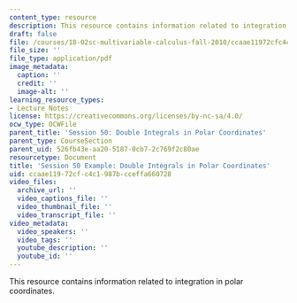```yaml
---
content_type: resource
description: This resource contains information related to integration in polar coordinates.
draft: false
file: /courses/18-02sc-multivariable-calculus-fall-2010/ccaae11972cfc4c1987bcceffa660728_MIT18_02SC_notes_24.pdf
file_size: ''
file_type: application/pdf
image_metadata:
  caption: ''
  credit: ''
  image-alt: ''
learning_resource_types:
- Lecture Notes
license: https://creativecommons.org/licenses/by-nc-sa/4.0/
ocw_type: OCWFile
parent_title: 'Session 50: Double Integrals in Polar Coordinates'
parent_type: CourseSection
parent_uid: 526fb43e-aa20-5187-0cb7-2c769f2c80ae
resourcetype: Document
title: 'Session 50 Example: Double Integrals in Polar Coordinates'
uid: ccaae119-72cf-c4c1-987b-cceffa660728
video_files:
  archive_url: ''
  video_captions_file: ''
  video_thumbnail_file: ''
  video_transcript_file: ''
video_metadata:
  video_speakers: ''
  video_tags: ''
  youtube_description: ''
  youtube_id: ''
---
```

This resource contains information related to integration in polar coordinates.